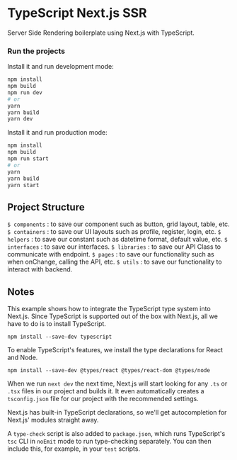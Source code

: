 # TypeScript Next.js SSR

Server Side Rendering boilerplate using Next.js with TypeScript.

### Run the projects

Install it and run development mode:

```bash
npm install
npm build
npm run dev
# or
yarn
yarn build
yarn dev
```

Install it and run production mode:

```bash
npm install
npm build
npm run start
# or
yarn
yarn build
yarn start
```

## Project Structure

`$ components` : to save our component such as button, grid layout, table, etc.
`$ containers` : to save our UI layouts such as profile, register, login, etc.
`$ helpers` : to save our constant such as datetime format, default value, etc.
`$ interfaces` : to save our interfaces.
`$ libraries` : to save our API Class to communicate with endpoint.
`$ pages` : to save our functionality such as when onChange, calling the API, etc.
`$ utils` : to save our functionality to interact with backend.

## Notes

This example shows how to integrate the TypeScript type system into Next.js. Since TypeScript is supported out of the box with Next.js, all we have to do is to install TypeScript.

```
npm install --save-dev typescript
```

To enable TypeScript's features, we install the type declarations for React and Node.

```
npm install --save-dev @types/react @types/react-dom @types/node
```

When we run `next dev` the next time, Next.js will start looking for any `.ts` or `.tsx` files in our project and builds it. It even automatically creates a `tsconfig.json` file for our project with the recommended settings.

Next.js has built-in TypeScript declarations, so we'll get autocompletion for Next.js' modules straight away.

A `type-check` script is also added to `package.json`, which runs TypeScript's `tsc` CLI in `noEmit` mode to run type-checking separately. You can then include this, for example, in your `test` scripts.
